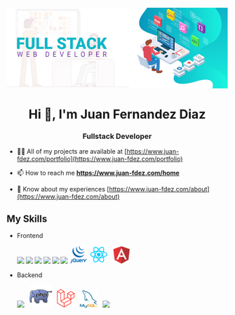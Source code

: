 
![fullstack](/images/fullstack1.jpg)

<h1 align="center">Hi 👋, I'm Juan Fernandez Diaz</h1>
<h3 align="center">Fullstack Developer</h3>

- 👨‍💻 All of my projects are available at [https://www.juan-fdez.com/portfolio](https://www.juan-fdez.com/portfolio)

- 📫 How to reach me **https://www.juan-fdez.com/home**

- 📄 Know about my experiences [https://www.juan-fdez.com/about](https://www.juan-fdez.com/about)

## My Skills

- Frontend
  <p>
    <img src="https://img.icons8.com/color/48/000000/html-5--v1.png"/>
    <img src="https://img.icons8.com/color/48/000000/css3.png"/>
    <img src="https://img.icons8.com/color/48/000000/sass.png"/>
    <img src="https://img.icons8.com/color/48/000000/bootstrap.png"/>
    <img src="https://img.icons8.com/color/48/000000/javascript--v1.png"/>
    <img src="https://img.icons8.com/color/48/000000/typescript.png"/>
    <img src="/images/jquery.png"/ width="42px">
    <img src="/images/react.png"/ width="42px"> &nbsp;
    <img src="/images/angular.png"/ width="38px">
  </p>

- Backend
   <p>
    <img src="https://img.icons8.com/fluency/48/000000/node-js.png"/> &nbsp;
    <img src="/images/php.png"/ width="52px"> &nbsp;
    <img src="/images/laravel.png"/ width="40px"> &nbsp;
    <img src="/images/mysql.png"/ width="40px"> &nbsp;
    <img src="https://img.icons8.com/color/48/000000/mongodb.png"/>
  </p>
  

